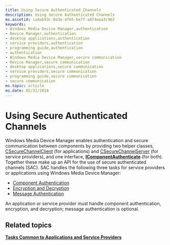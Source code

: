 ```yaml
---
title: Using Secure Authenticated Channels
description: Using Secure Authenticated Channels
ms.assetid: ca4ab93c-0a3e-4fb5-be7f-a8f4eea3c9b7
keywords:
- Windows Media Device Manager,authentication
- Device Manager,authentication
- desktop applications,authentication
- service providers,authentication
- programming guide,authentication
- authentication
- Windows Media Device Manager,secure communication
- Device Manager,secure communication
- desktop applications,secure communication
- service providers,secure communication
- programming guide,secure communication
- secure communication
ms.topic: article
ms.date: 05/31/2018
---
```


# Using Secure Authenticated Channels

Windows Media Device Manager enables authentication and secure communication between components by providing two helper classes, [CSecureChannelClient](csecurechannelclient-class.md) (for applications) and [CSecureChannelServer](csecurechannelserver-class.md) (for service providers), and one interface, [**IComponentAuthenticate**](/windows/desktop/api/mswmdm/nn-mswmdm-icomponentauthenticate) (for both). Together these make up an API for the use of secure authenticated channels (SAC). SAC handles the following three tasks for service providers or applications using Windows Media Device Manager:

-   [Component Authentication](component-authentication.md)
-   [Encryption and Decryption](encryption-and-decryption.md)
-   [Message Authentication](message-authentication.md)

An application or service provider must handle component authentication, encryption, and decryption; message authentication is optional.

## Related topics

<dl> <dt>

[**Tasks Common to Applications and Service Providers**](tasks-common-to-applications-and-service-providers.md)
</dt> </dl>

 

 




